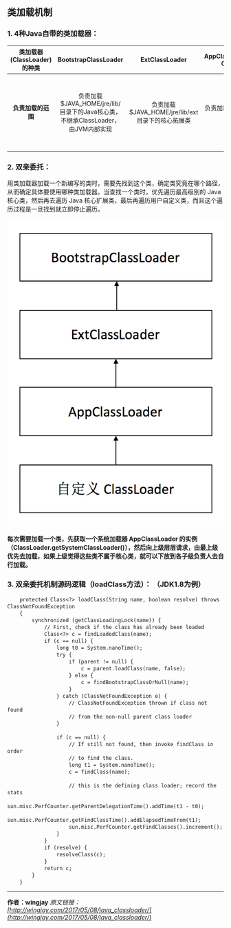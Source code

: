 ## 类加载机制

### 1. 4种Java自带的类加载器：

|**类加载器(ClassLoader)的种类**|**BootstrapClassLoader**|**ExtClassLoader**|**AppClassLoader(System ClassLoader)**|**自定义ClassLoader**|
|:---:|:---:|:---:|:---:|:---:|
|**负责加载的范围**|负责加载$JAVA_HOME/jre/lib/ 目录下的Java核心类，不继承ClassLoader，由JVM内部实现|负责加载$JAVA_HOME/jre/lib/ext目录下的核心拓展类|负责加载开发者在项目中编写的类|负责远程加载如（本地文件／网络下载），自己编写ClassLoader的子类，覆写findClass()方法|

### 2. 双亲委托：

用类加载器加载一个新编写的类时，需要先找到这个类，确定类究竟在哪个路径，从而确定具体要使用哪种类加载器。当查找一个类时，优先遍历最高级别的 Java 核心类，然后再去遍历 Java 核心扩展类，最后再遍历用户自定义类，而且这个遍历过程是一旦找到就立即停止遍历。

![双亲委托](/assets/order.png)

**每次需要加载一个类，先获取一个系统加载器 AppClassLoader 的实例（ClassLoader.getSystemClassLoader()），然后向上级层层请求，由最上级优先去加载，如果上级觉得这些类不属于核心类，就可以下放到各子级负责人去自行加载。**

### 3. 双亲委托机制源码逻辑（loadClass方法）： （JDK1.8为例）

```
    protected Class<?> loadClass(String name, boolean resolve) throws ClassNotFoundException
    {
        synchronized (getClassLoadingLock(name)) {
            // First, check if the class has already been loaded
            Class<?> c = findLoadedClass(name);
            if (c == null) {
                long t0 = System.nanoTime();
                try {
                    if (parent != null) {
                        c = parent.loadClass(name, false);
                    } else {
                        c = findBootstrapClassOrNull(name);
                    }
                } catch (ClassNotFoundException e) {
                    // ClassNotFoundException thrown if class not found
                    // from the non-null parent class loader
                }

                if (c == null) {
                    // If still not found, then invoke findClass in order
                    // to find the class.
                    long t1 = System.nanoTime();
                    c = findClass(name);

                    // this is the defining class loader; record the stats
                    sun.misc.PerfCounter.getParentDelegationTime().addTime(t1 - t0);
                    sun.misc.PerfCounter.getFindClassTime().addElapsedTimeFrom(t1);
                    sun.misc.PerfCounter.getFindClasses().increment();
                }
            }
            if (resolve) {
                resolveClass(c);
            }
            return c;
        }
    }
```

---

**作者：wingjay**
_原文链接：[http://wingjay.com/2017/05/08/java_classloader/](http://wingjay.com/2017/05/08/java_classloader/)_